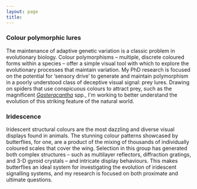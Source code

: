 ```yaml
---
layout: page
title: 
---
```


### Colour polymorphic lures

The maintenance of adaptive genetic variation is a classic problem in evolutionary biology. Colour polymorphisms – multiple, discrete coloured forms within a species – offer a simple visual tool with which to explore the evolutionary processes that maintain variation. My PhD research is focused on the potential for ‘sensory drive’ to generate and maintain polymorphism in a poorly understood class of deceptive visual signal: prey lures. Drawing on spiders that use conspicuous colours to attract prey, such as the magnificent [_Gasteracantha_](http://www.google.com/images?q=gasteracantha) spp., I'm working to better understand the evolution of this striking feature of the natural world.

### Iridescence

Iridescent structural colours are the most dazzling and diverse visual displays found in animals. The stunning colour patterns showcased by butterflies, for one, are a product of the mixing of thousands of individually coloured scales that cover the wing. Selection in this group has generated both complex structures – such as multilayer reflectors, diffraction gratings, and 3-D gyroid crystals – and intricate display behaviours. This makes butterflies an ideal system for investigating the evolution of iridescent signalling systems, and my research is focused on both proximate and ultimate questions.